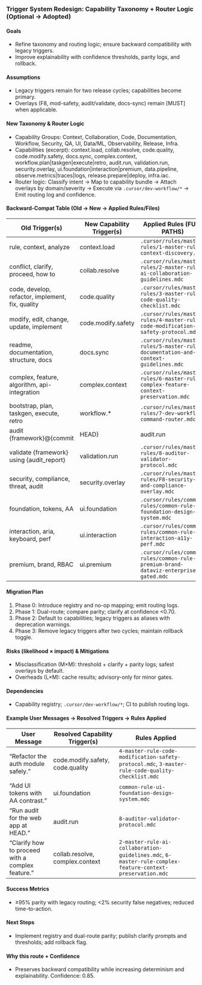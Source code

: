 ### Trigger System Redesign: Capability Taxonomy + Router Logic (Optional → Adopted)

#### Goals
- Refine taxonomy and routing logic; ensure backward compatibility with legacy triggers.
- Improve explainability with confidence thresholds, parity logs, and rollback.

#### Assumptions
- Legacy triggers remain for two release cycles; capabilities become primary.
- Overlays (F8, mod-safety, audit/validate, docs-sync) remain [MUST] when applicable.

#### New Taxonomy & Router Logic
- Capability Groups: Context, Collaboration, Code, Documentation, Workflow, Security, QA, UI, Data/ML, Observability, Release, Infra.
- Capabilities (excerpt): context.load, collab.resolve, code.quality, code.modify.safety, docs.sync, complex.context, workflow.plan|taskgen|execute|retro, audit.run, validation.run, security.overlay, ui.foundation|interaction|premium, data.pipeline, observe.metrics|traces|logs, release.prepare|deploy, infra.iac.
- Router logic: Classify intent → Map to capability bundle → Attach overlays by domain/severity → Execute via `.cursor/dev-workflow/*` → Emit routing log and confidence.

#### Backward‑Compat Table (Old → New → Applied Rules/Files)
| Old Trigger(s) | New Capability Trigger(s) | Applied Rules (FULL PATHS) |
|---|---|---|
| rule, context, analyze | context.load | `.cursor/rules/master-rules/1-master-rule-context-discovery.mdc` |
| conflict, clarify, proceed, how to | collab.resolve | `.cursor/rules/master-rules/2-master-rule-ai-collaboration-guidelines.mdc` |
| code, develop, refactor, implement, fix, quality | code.quality | `.cursor/rules/master-rules/3-master-rule-code-quality-checklist.mdc` |
| modify, edit, change, update, implement | code.modify.safety | `.cursor/rules/master-rules/4-master-rule-code-modification-safety-protocol.mdc` |
| readme, documentation, structure, docs | docs.sync | `.cursor/rules/master-rules/5-master-rule-documentation-and-context-guidelines.mdc` |
| complex, feature, algorithm, api-integration | complex.context | `.cursor/rules/master-rules/6-master-rule-complex-feature-context-preservation.mdc` |
| bootstrap, plan, taskgen, execute, retro | workflow.* | `.cursor/rules/master-rules/7-dev-workflow-command-router.mdc` |
| audit {framework}@{commit|HEAD} | audit.run | `.cursor/rules/master-rules/8-auditor-validator-protocol.mdc` |
| validate {framework} using {audit_report} | validation.run | `.cursor/rules/master-rules/8-auditor-validator-protocol.mdc` |
| security, compliance, threat, audit | security.overlay | `.cursor/rules/master-rules/F8-security-and-compliance-overlay.mdc` |
| foundation, tokens, AA | ui.foundation | `.cursor/rules/common-rules/common-rule-ui-foundation-design-system.mdc` |
| interaction, aria, keyboard, perf | ui.interaction | `.cursor/rules/common-rules/common-rule-ui-interaction-a11y-perf.mdc` |
| premium, brand, RBAC | ui.premium | `.cursor/rules/common-rules/common-rule-ui-premium-brand-dataviz-enterprise-gated.mdc` |

#### Migration Plan
1) Phase 0: Introduce registry and no-op mapping; emit routing logs.
2) Phase 1: Dual-route; compare parity; clarify at confidence <0.70.
3) Phase 2: Default to capabilities; legacy triggers as aliases with deprecation warnings.
4) Phase 3: Remove legacy triggers after two cycles; maintain rollback toggle.

#### Risks (likelihood × impact) & Mitigations
- Misclassification (M×M): threshold + clarify + parity logs; safest overlays by default.
- Overheads (L×M): cache results; advisory-only for minor gates.

#### Dependencies
- Capability registry; `.cursor/dev-workflow/*`; CI to publish routing logs.

#### Example User Messages → Resolved Triggers → Rules Applied
| User Message | Resolved Capability Trigger(s) | Rules Applied |
|---|---|---|
| “Refactor the auth module safely.” | code.modify.safety, code.quality | `4-master-rule-code-modification-safety-protocol.mdc`, `3-master-rule-code-quality-checklist.mdc` |
| “Add UI tokens with AA contrast.” | ui.foundation | `common-rule-ui-foundation-design-system.mdc` |
| “Run audit for the web app at HEAD.” | audit.run | `8-auditor-validator-protocol.mdc` |
| “Clarify how to proceed with a complex feature.” | collab.resolve, complex.context | `2-master-rule-ai-collaboration-guidelines.mdc`, `6-master-rule-complex-feature-context-preservation.mdc` |

#### Success Metrics
- ≥95% parity with legacy routing; <2% security false negatives; reduced time-to-action.

#### Next Steps
- Implement registry and dual-route parity; publish clarify prompts and thresholds; add rollback flag.

#### Why this route + Confidence
- Preserves backward compatibility while increasing determinism and explainability. Confidence: 0.85.

